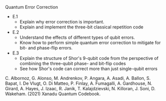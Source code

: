 Quantum Error Correction
* E.1
  * Explain why error correction is important.
  * Explain and implement the three-bit classical repetition code
* E.2
  * Understand the effects of different types of qubit errors.
  * Know how to perform simple quantum error correction to mitigate for bit- and phase-flip errors.
* E.3
  * Explain the structure of Shor's 9-qubit code from the perspective of combining the three-qubit phase- and bit-flip codes
  * See how Shor's code can correct more than just single-qubit errors

C. Albornoz, G. Alonso, M. Andrenkov, P. Angara, A. Asadi, A. Ballon, S. Bapat, I. De Vlugt, O. Di Matteo, P. Finlay, A. Fumagalli, A. Gardhouse, N. Girard, A. Hayes, J. Izaac, R. Janik, T. Kalajdzievski, N. Killoran, J. Soni, D. Wakeham. (2021) Xanadu Quantum Codebook.